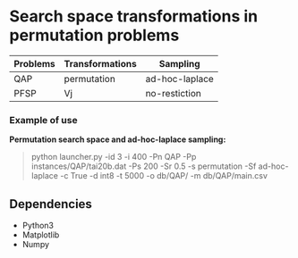 # Search space transformations in permutation problems
 
| Problems | Transformations | Sampling |
|----------|-----------------|----------|
| QAP      | permutation     | ad-hoc-laplace |
| PFSP     | Vj              | no-restiction |
 
### Example of use
**Permutation search space and ad-hoc-laplace sampling:**

> python launcher.py -id 3 -i 400 -Pn QAP -Pp instances/QAP/tai20b.dat -Ps 200 -Sr 0.5 -s permutation -Sf ad-hoc-laplace -c True -d int8 -t 5000 -o db/QAP/ -m db/QAP/main.csv

## Dependencies
- Python3
- Matplotlib
- Numpy
